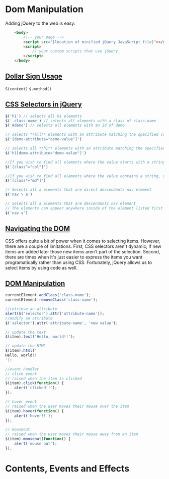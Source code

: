 # Dom Manipulation 

Adding jQuery to the web is easy:
```html
    <body>
        <!-- your page -->
        <script src="[location of minified jQuery JavaScript file]"></script>
        <script>
            // your custom scripts that use jQuery
        </script>
    </body>
```
## [Dollar Sign Usage](https://programming.argmax.club/2019/07/dollar-sign-in-jquery.html)
`S(content)`
 `$.method()`
## [CSS Selectors in jQuery](https://programming.argmax.club/2019/07/using-css-selectors-with-jquery.html)
```javascript
$('h1') // selects all h1 elements
$('.class-name') // selects all elements with a class of class-name
$('#demo') // selects all elements with an id of demo

// selects **all** elements with an attribute matching the specified value
$('[demo-attribute="demo-value"]') 

// selects all **h1** elements with an attribute matching the specified value
$('h1[demo-attribute="demo-value"]')

//If you wish to find all elements where the value starts with a string, use the ^= operator.
$('[class^="col"]')

//If you wish to find all elements where the value contains a string, use the *= operator.
$('[class*="md"]')

// Selects all a elements that are direct descendants nav element
$('nav > a')

// Selects all a elements that are descendants nav element
// The elements can appear anywhere inside of the element listed first
$('nav a')

```
## [Navigating the DOM](https://programming.argmax.club/2019/07/navigate-dom-with-jquery.html)
CSS offers quite a bit of power when it comes to selecting items. However, there are a couple of limitations. First, CSS selectors aren't dynamic; if new items are added later those new items aren't part of the selection. Second, there are times when it's just easier to express the items you want programatically rather than using CSS. Fortunately, jQuery allows us to select items by using code as well.
## [DOM Manipulation](https://programming.argmax.club/2019/07/dom-manipulation.html)
```javascript
currentElement.addClass('class-name');
currentElement.removeClass('class-name');

//retrieve an attribute
alert($('selector').attr('attribute-name'));
//modify an attribute
$('selector').attr('attribute-name', 'new value');

// update the text
$(item).text('Hello, world!!');

// update the HTML
$(item).html('
Hello, world!!
');

//event handler 
// click event
// raised when the item is clicked
$(item).click(function() {
    alert('clicked!!');
});

// hover event
// raised when the user moves their mouse over the item
$(item).hover(function() {
    alert('hover!!');
});

// mouseout
// raised when the user moves their mouse away from an item
$(item).mouseout(function() {
    alert('mouse out');
});
```

# Contents, Events and Effects
